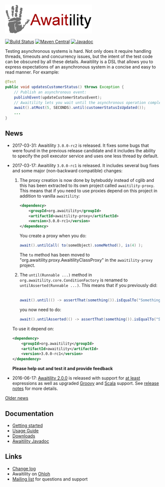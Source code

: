![Awaitility](resources/Awaitility_logo_red_small.png) 

[![Build Status](https://travis-ci.org/awaitility/awaitility.svg)](https://travis-ci.org/awaitility/awaitility)
[![Maven Central](https://maven-badges.herokuapp.com/maven-central/org.awaitility/awaitility/badge.svg)](https://maven-badges.herokuapp.com/maven-central/org.awaitility/awaitility)
[![Javadoc](https://javadoc-emblem.rhcloud.com/doc/org.awaitility/awaitility/badge.svg)](http://www.javadoc.io/doc/org.awaitility/awaitility)

Testing asynchronous systems is hard. Not only does it require handling threads, timeouts and concurrency issues, but the intent of the test code can be obscured by all these details. Awaitility is a DSL that allows you to express expectations of an asynchronous system in a concise and easy to read manner. For example:

```java
@Test
public void updatesCustomerStatus() throws Exception {
    // Publish an asynchronous event:
    publishEvent(updateCustomerStatusEvent);
    // Awaitility lets you wait until the asynchronous operation completes:
    await().atMost(5, SECONDS).until(customerStatusIsUpdated());
    ...
}
```

## News
* 2017-03-31: Awaitility `3.0.0-rc2` is released. It fixes some bugs that were found in the previous release candidate and it includes the ability to specify the poll executor service and uses one less thread by default.
* 2017-03-17: Awaitility `3.0.0-rc1` is released. It includes several bug fixes and some major (non-backward compatible) changes: 
  
   1. The proxy creation is now done by bytebuddy instead of cglib and this has been extracted to its own project called `awaitility-proxy`. This means that if you need to use proxies depend on this project in addition to vanilla `awaitility`:
        ```xml    
        <dependency>
            <groupId>org.awaitility</groupId>
            <artifactId>awaitility-proxy</artifactId>
            <version>3.0.0-rc1</version>
        </dependency>
        ``` 
       
        You create a proxy when you do:
    
        ```java
        await().untilCall( to(someObject).someMethod(), is(4) );
        ```
      
        The `to` method has been moved to "org.awaitility.proxy.AwaitilityClassProxy" in the `awaitility-proxy` project.
  2. The `until(Runnable ...)` method in `org.awaitility.core.ConditionFactory` is renamed to `untilAsserted(Runnable ...)`. This means that if you previously did:
    
        ```java
        await().until(() -> assertThat(something()).isEqualTo("Something"));
        ```   

        you now need to do:

        ```java
        await().untilAsserted(() -> assertThat(something()).isEqualTo("Something"));
        ```
 
    To use it depend on:
        
    ```xml    
    <dependency>
        <groupId>org.awaitility</groupId>
        <artifactId>awaitility</artifactId>
        <version>3.0.0-rc1</version>
    </dependency>
    ``` 
    
  **Please help out and test it and provide feedback** 
* 2016-06-17: [Awaitility 2.0.0](http://dl.bintray.com/johanhaleby/generic/awaitility-2.0.0.zip) is released with support for [at least](https://github.com/awaitility/awaitility/wiki/Usage#example-11---at-least) expressions as well as upgraded [Groovy](https://github.com/awaitility/awaitility/wiki/Groovy) and [Scala](https://github.com/awaitility/awaitility/wiki/Scala) support. See [release notes](https://github.com/awaitility/awaitility/wiki/ReleaseNotes20) for more details.

[Older news](https://github.com/awaitility/awaitility/wiki/OldNews)

## Documentation

* [Getting started](https://github.com/awaitility/awaitility/wiki/Getting_started)
* [Usage Guide](https://github.com/awaitility/awaitility/wiki/Usage)
* [Downloads](https://github.com/awaitility/awaitility/wiki/Downloads)
* [Awaitility Javadoc](http://www.javadoc.io/doc/org.awaitility/awaitility/2.0.0)

## Links
* [Change log](https://github.com/awaitility/awaitility/raw/master/changelog.txt)
* Awaitility on [Ohloh](https://www.ohloh.net/p/awaitility)
* [Mailing list](http://groups.google.com/group/awaitility) for questions and support
